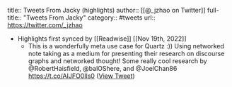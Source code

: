 title:: Tweets From Jacky (highlights)
author:: [[@_jzhao on Twitter]]
full-title:: "Tweets From Jacky"
category:: #tweets
url:: https://twitter.com/_jzhao

- Highlights first synced by [[Readwise]] [[Nov 19th, 2022]]
	- This is a wonderfully meta use case for Quartz :)) Using networked note taking as a medium for presenting their research on discourse graphs and networked thought! Some really cool research by @RobertHaisfield, @balOShere, and @JoelChan86 https://t.co/AIJFO0Ils0 ([View Tweet](https://twitter.com/_jzhao/status/1527714111429259265))